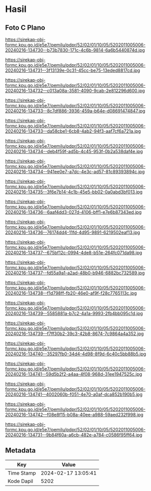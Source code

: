 # Hasil

## Foto C Plano

https://sirekap-obj-formc.kpu.go.id/e5e7/pemilu/pdpr/52/02/01/10/05/5202011005006-20240216-134730--b73b7830-171c-4c6b-9814-6a6b5440874d.jpg

https://sirekap-obj-formc.kpu.go.id/e5e7/pemilu/pdpr/52/02/01/10/05/5202011005006-20240216-134731--3f13139e-0c31-45cc-be75-13eded8817cd.jpg

https://sirekap-obj-formc.kpu.go.id/e5e7/pemilu/pdpr/52/02/01/10/05/5202011005006-20240216-134732--c013a08a-3581-4090-9cab-2e812296d600.jpg

https://sirekap-obj-formc.kpu.go.id/e5e7/pemilu/pdpr/52/02/01/10/05/5202011005006-20240216-134733--8c7df886-3936-459a-b64e-d08691474847.jpg

https://sirekap-obj-formc.kpu.go.id/e5e7/pemilu/pdpr/52/02/01/10/05/5202011005006-20240216-134733--da58cbe1-6cb8-4ab2-94f3-aaf7cf6a721a.jpg

https://sirekap-obj-formc.kpu.go.id/e5e7/pemilu/pdpr/52/02/01/10/05/5202011005006-20240216-134734--deb4f59f-ad5b-4c45-953f-0b2a538daf4e.jpg

https://sirekap-obj-formc.kpu.go.id/e5e7/pemilu/pdpr/52/02/01/10/05/5202011005006-20240216-134734--941ee0e7-a7dc-4e3c-ad57-81c89393894c.jpg

https://sirekap-obj-formc.kpu.go.id/e5e7/pemilu/pdpr/52/02/01/10/05/5202011005006-20240216-134735--3f6e7b14-4c1b-45e5-bb02-0a0abd3bf013.jpg

https://sirekap-obj-formc.kpu.go.id/e5e7/pemilu/pdpr/52/02/01/10/05/5202011005006-20240216-134736--6aaf4dd3-027d-4106-bff1-e7e6b87343ed.jpg

https://sirekap-obj-formc.kpu.go.id/e5e7/pemilu/pdpr/52/02/01/10/05/5202011005006-20240216-134736--76174dd4-11fd-4d95-9891-6219502eaf13.jpg

https://sirekap-obj-formc.kpu.go.id/e5e7/pemilu/pdpr/52/02/01/10/05/5202011005006-20240216-134737--675bf12c-0994-4de8-b51e-264fc071da98.jpg

https://sirekap-obj-formc.kpu.go.id/e5e7/pemilu/pdpr/52/02/01/10/05/5202011005006-20240216-134737--fd55a9a1-a2ad-48b0-b946-6882bc732589.jpg

https://sirekap-obj-formc.kpu.go.id/e5e7/pemilu/pdpr/52/02/01/10/05/5202011005006-20240216-134738--f1d798ff-fb20-46e0-af9f-f28c7765113c.jpg

https://sirekap-obj-formc.kpu.go.id/e5e7/pemilu/pdpr/52/02/01/10/05/5202011005006-20240216-134739--5585881a-b7c2-4a1a-9993-2fb4bb095c1d.jpg

https://sirekap-obj-formc.kpu.go.id/e5e7/pemilu/pdpr/52/02/01/10/05/5202011005006-20240216-134739--f7ff30b2-39c3-42b8-8674-7c9864a4a352.jpg

https://sirekap-obj-formc.kpu.go.id/e5e7/pemilu/pdpr/52/02/01/10/05/5202011005006-20240216-134740--35297fb0-34d4-4d98-8f9d-6c40c5bb88b5.jpg

https://sirekap-obj-formc.kpu.go.id/e5e7/pemilu/pdpr/52/02/01/10/05/5202011005006-20240216-134741--59d5b2f2-a4aa-4f08-968d-31ee1947525c.jpg

https://sirekap-obj-formc.kpu.go.id/e5e7/pemilu/pdpr/52/02/01/10/05/5202011005006-20240216-134741--4002060b-f051-4e70-a0af-dca852b190b5.jpg

https://sirekap-obj-formc.kpu.go.id/e5e7/pemilu/pdpr/52/02/01/10/05/5202011005006-20240216-134742--f08e8f15-b08a-40ee-a988-59aed232f998.jpg

https://sirekap-obj-formc.kpu.go.id/e5e7/pemilu/pdpr/52/02/01/10/05/5202011005006-20240216-134731--9b84f60a-a6cb-482e-a784-c0586f95ff64.jpg


## Metadata

| Key        | Value               |
| ---------- | ------------------- |
| Time Stamp | 2024-02-17 13:05:41 |
| Kode Dapil | 5202                |




